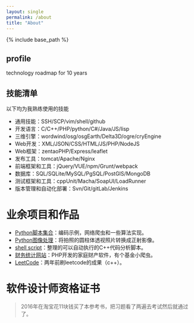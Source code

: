 ```yaml
---
layout: single
permalink: /about
title: "About"
---
```


{% include base_path %}

## profile
technology roadmap for 10 years

## 技能清单
以下均为我熟练使用的技能
- 通用技能：SSH/SCP/vim/shell/github 
- 开发语言：C/C++/PHP/python/C#/Java/JS/lisp
- 三维引擎：wordwind/osg/osgEarth/Delta3D/ogre/cryEngine
- Web开发：XML/JSON/CSS/HTML/JS/PHP/NodeJS
- Web框架：zentaoPHP/Express/leaflet
- 发布工具：tomcat/Apache/Nginx
- 前端框架和工具：jQuery/VUE/npm/Grunt/webpack
- 数据库：SQL/SQLite/MySQL/PgSQL/PostGIS/MongoDB
- 测试框架和工具：cppUnit/Macha/SoapUI/LoadRunner
- 版本管理和自动化部署：Svn/Git/gitLab/Jenkins

# 业余项目和作品
- [Python脚本集合](http://bblu.tk/2016-02-18-how-to-python.html)：编码示例，网络爬虫和一些算法实现。
- [Python图像处理](http://bblu.tk/2016-12-13-ortho-project-py.html)：将拍照的圆柱体透视照片转换成正射影像。
- [shell script](http://bblu.tk/2013-01-26-shell-pma-code.html)：整理的可以自动执行的C++代码分析脚本。
- [财务统计网站](http://bblu.tk/2015-08-16-php-spider-jijin.html)：PHP开发的家庭财产软件，有个基金小爬虫。
- [LeetCode](http://bblu.tk/2016-05-06-leetcode-in-cpp.html)：两年前刷leetcode的成果（c++）。

# 软件设计师资格证书
> 2016年在淘宝花11块钱买了本参考书，把习题看了两遍去考试然后就通过了。
